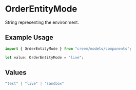 # OrderEntityMode

String representing the environment.

## Example Usage

```typescript
import { OrderEntityMode } from "creem/models/components";

let value: OrderEntityMode = "live";
```

## Values

```typescript
"test" | "live" | "sandbox"
```